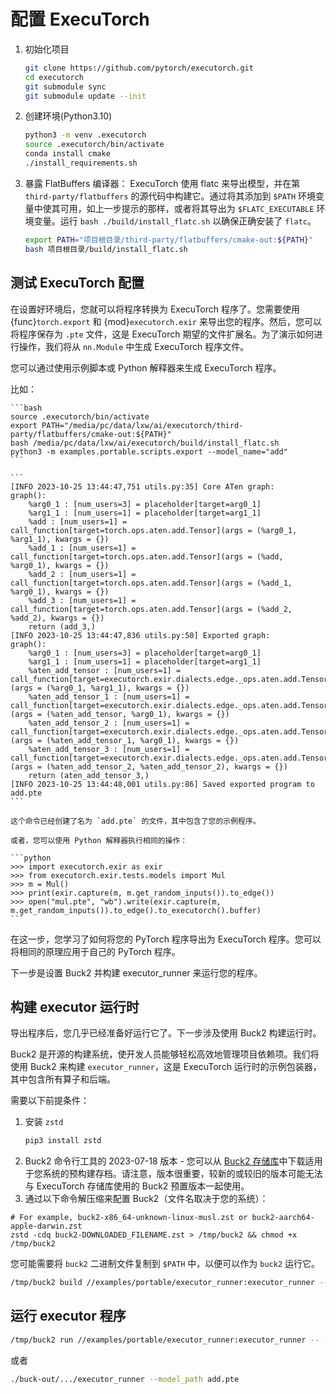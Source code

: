 # 配置 ExecuTorch

1. 初始化项目
    ```bash
    git clone https://github.com/pytorch/executorch.git
    cd executorch
    git submodule sync
    git submodule update --init
    ```
2. 创建环境(Python3.10)
    ```bash
    python3 -m venv .executorch
    source .executorch/bin/activate
    conda install cmake
    ./install_requirements.sh
    ```
3. 暴露 FlatBuffers 编译器：
    ExecuTorch 使用 flatc 来导出模型，并在第 `third-party/flatbuffers` 的源代码中构建它。通过将其添加到 `$PATH` 环境变量中使其可用，如上一步提示的那样，或者将其导出为 `$FLATC_EXECUTABLE` 环境变量。运行 `bash ./build/install_flatc.sh` 以确保正确安装了 `flatc`。
    ```bash
    export PATH="项目根目录/third-party/flatbuffers/cmake-out:${PATH}"
    bash 项目根目录/build/install_flatc.sh
    ```

## 测试 ExecuTorch 配置

在设置好环境后，您就可以将程序转换为 ExecuTorch 程序了。您需要使用 {func}`torch.export` 和 {mod}`executorch.exir` 来导出您的程序。然后，您可以将程序保存为 `.pte` 文件，这是 ExecuTorch 期望的文件扩展名。为了演示如何进行操作，我们将从 `nn.Module` 中生成 ExecuTorch 程序文件。

您可以通过使用示例脚本或 Python 解释器来生成 ExecuTorch 程序。

比如：

````{dropdown} 示例
```bash
source .executorch/bin/activate
export PATH="/media/pc/data/lxw/ai/executorch/third-party/flatbuffers/cmake-out:${PATH}"
bash /media/pc/data/lxw/ai/executorch/build/install_flatc.sh
python3 -m examples.portable.scripts.export --model_name="add"
```

```
[INFO 2023-10-25 13:44:47,751 utils.py:35] Core ATen graph:
graph():
    %arg0_1 : [num_users=3] = placeholder[target=arg0_1]
    %arg1_1 : [num_users=1] = placeholder[target=arg1_1]
    %add : [num_users=1] = call_function[target=torch.ops.aten.add.Tensor](args = (%arg0_1, %arg1_1), kwargs = {})
    %add_1 : [num_users=1] = call_function[target=torch.ops.aten.add.Tensor](args = (%add, %arg0_1), kwargs = {})
    %add_2 : [num_users=1] = call_function[target=torch.ops.aten.add.Tensor](args = (%add_1, %arg0_1), kwargs = {})
    %add_3 : [num_users=1] = call_function[target=torch.ops.aten.add.Tensor](args = (%add_2, %add_2), kwargs = {})
    return (add_3,)
[INFO 2023-10-25 13:44:47,836 utils.py:50] Exported graph:
graph():
    %arg0_1 : [num_users=3] = placeholder[target=arg0_1]
    %arg1_1 : [num_users=1] = placeholder[target=arg1_1]
    %aten_add_tensor : [num_users=1] = call_function[target=executorch.exir.dialects.edge._ops.aten.add.Tensor](args = (%arg0_1, %arg1_1), kwargs = {})
    %aten_add_tensor_1 : [num_users=1] = call_function[target=executorch.exir.dialects.edge._ops.aten.add.Tensor](args = (%aten_add_tensor, %arg0_1), kwargs = {})
    %aten_add_tensor_2 : [num_users=1] = call_function[target=executorch.exir.dialects.edge._ops.aten.add.Tensor](args = (%aten_add_tensor_1, %arg0_1), kwargs = {})
    %aten_add_tensor_3 : [num_users=1] = call_function[target=executorch.exir.dialects.edge._ops.aten.add.Tensor](args = (%aten_add_tensor_2, %aten_add_tensor_2), kwargs = {})
    return (aten_add_tensor_3,)
[INFO 2023-10-25 13:44:48,001 utils.py:86] Saved exported program to add.pte
```

这个命令已经创建了名为 `add.pte` 的文件，其中包含了您的示例程序。

或者，您可以使用 Python 解释器执行相同的操作：

```python
>>> import executorch.exir as exir
>>> from executorch.exir.tests.models import Mul
>>> m = Mul()
>>> print(exir.capture(m, m.get_random_inputs()).to_edge())
>>> open("mul.pte", "wb").write(exir.capture(m, m.get_random_inputs()).to_edge().to_executorch().buffer)
```
````

在这一步，您学习了如何将您的 PyTorch 程序导出为 ExecuTorch 程序。您可以将相同的原理应用于自己的 PyTorch 程序。

下一步是设置 Buck2 并构建 executor_runner 来运行您的程序。

## 构建 executor 运行时

导出程序后，您几乎已经准备好运行它了。下一步涉及使用 Buck2 构建运行时。

Buck2 是开源的构建系统，使开发人员能够轻松高效地管理项目依赖项。我们将使用 Buck2 来构建 `executor_runner`，这是 ExecuTorch 运行时的示例包装器，其中包含所有算子和后端。

需要以下前提条件：

1. 安装 `zstd`
    ```bash
    pip3 install zstd
    ```
2. Buck2 命令行工具的 2023-07-18 版本 - 您可以从 [Buck2 存储库](https://github.com/facebook/buck2/releases/tag/2023-07-18)中下载适用于您系统的预构建存档。请注意，版本很重要，较新的或较旧的版本可能无法与 ExecuTorch 存储库使用的 Buck2 预置版本一起使用。
3. 通过以下命令解压缩来配置 Buck2（文件名取决于您的系统）：
```
# For example, buck2-x86_64-unknown-linux-musl.zst or buck2-aarch64-apple-darwin.zst
zstd -cdq buck2-DOWNLOADED_FILENAME.zst > /tmp/buck2 && chmod +x /tmp/buck2
```

您可能需要将 `buck2` 二进制文件复制到 `$PATH` 中，以便可以作为 `buck2` 运行它。
```bash
/tmp/buck2 build //examples/portable/executor_runner:executor_runner --show-output
```

## 运行 executor 程序

```bash
/tmp/buck2 run //examples/portable/executor_runner:executor_runner -- --model_path add.pte
```

或者

```bash
./buck-out/.../executor_runner --model_path add.pte
```
